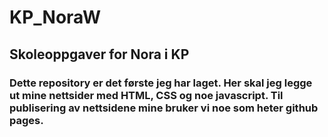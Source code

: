 # KP_NoraW

## Skoleoppgaver for Nora i KP 

### Dette repository er det første jeg har laget. Her skal jeg legge ut mine nettsider med HTML, CSS og noe javascript. Til publisering av nettsidene mine bruker vi noe som heter github pages. 